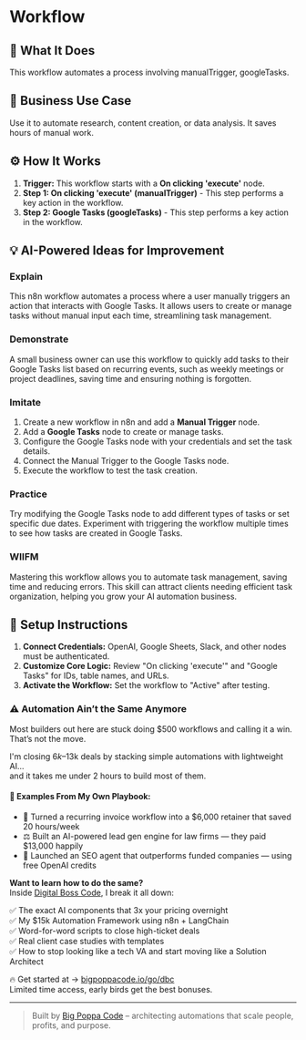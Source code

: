 # Workflow

## 🚀 What It Does
This workflow automates a process involving manualTrigger, googleTasks.

## 💼 Business Use Case
Use it to automate research, content creation, or data analysis. It saves hours of manual work.

## ⚙️ How It Works
1.  **Trigger:** This workflow starts with a **On clicking 'execute'** node.
2. **Step 1: On clicking 'execute' (manualTrigger)** - This step performs a key action in the workflow.
3. **Step 2: Google Tasks (googleTasks)** - This step performs a key action in the workflow.

## 💡 AI-Powered Ideas for Improvement
### Explain
This n8n workflow automates a process where a user manually triggers an action that interacts with Google Tasks. It allows users to create or manage tasks without manual input each time, streamlining task management.

### Demonstrate
A small business owner can use this workflow to quickly add tasks to their Google Tasks list based on recurring events, such as weekly meetings or project deadlines, saving time and ensuring nothing is forgotten.

### Imitate
1. Create a new workflow in n8n and add a **Manual Trigger** node.
2. Add a **Google Tasks** node to create or manage tasks.
3. Configure the Google Tasks node with your credentials and set the task details.
4. Connect the Manual Trigger to the Google Tasks node.
5. Execute the workflow to test the task creation.

### Practice
Try modifying the Google Tasks node to add different types of tasks or set specific due dates. Experiment with triggering the workflow multiple times to see how tasks are created in Google Tasks.

### WIIFM
Mastering this workflow allows you to automate task management, saving time and reducing errors. This skill can attract clients needing efficient task organization, helping you grow your AI automation business.

## 🔧 Setup Instructions
1. **Connect Credentials:** OpenAI, Google Sheets, Slack, and other nodes must be authenticated.
2. **Customize Core Logic:** Review "On clicking 'execute'" and "Google Tasks" for IDs, table names, and URLs.
3. **Activate the Workflow:** Set the workflow to "Active" after testing.

### ⚠️ Automation Ain’t the Same Anymore

Most builders out here are stuck doing $500 workflows and calling it a win.  
That’s not the move.  

I'm closing $6k–$13k deals by stacking simple automations with lightweight AI...  
and it takes me under 2 hours to build most of them.

#### 🧠 Examples From My Own Playbook:
- 🔁 Turned a recurring invoice workflow into a $6,000 retainer that saved 20 hours/week  
- ⚖️ Built an AI-powered lead gen engine for law firms — they paid $13,000 happily  
- 🚀 Launched an SEO agent that outperforms funded companies — using free OpenAI credits  

**Want to learn how to do the same?**  
Inside [Digital Boss Code](https://bigpoppacode.io/go/dbc), I break it all down:

✅ The exact AI components that 3x your pricing overnight  
✅ My $15k Automation Framework using n8n + LangChain  
✅ Word-for-word scripts to close high-ticket deals  
✅ Real client case studies with templates  
✅ How to stop looking like a tech VA and start moving like a Solution Architect  

🔥 Get started at → [bigpoppacode.io/go/dbc](https://bigpoppacode.io/go/dbc)  
Limited time access, early birds get the best bonuses.

---
> Built by [Big Poppa Code](https://bigpoppacode.io) – architecting automations that scale people, profits, and purpose.
